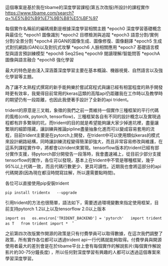 

這個專案是基於我在tibame的深度學習課程(第五次改版)所設計的課程實作
<https://www.tibame.com/search?q=%E5%B0%B9%E7%9B%B8%E5%BF%97>


每個實作名稱前的編碼規劃是根據深度學習相關主題
*epoch0 深度學習基礎概念與最佳化
*epoch1 圖像識別
*epoch2 目標檢測與追蹤
*epoch3 語意分割/實例分割/全景分割
*epoch4 非GAN的圖像生成、圖像修復、圖像翻譯
*epoch5 生成式對抗網路(GAN)以及對抗式攻擊
*epoch6 人臉相關應用
*epoch7 基礎語言模型與語言預訓練模型
*epoch8 Seq2Seq
*epoch9 閱讀理解/智能問答
*epochA 圖像與語言融合
*epochB 強化學習



最大的特色是由淺入深涵蓋深度學習主要在基本概論、機器視覺、自然語言以及強化學習等主題。  


為了讓不太熟程式撰寫的新手能夠樂於嘗試寫程式與讓已經有相當程度的熟手開發時更有效率，我覺得目前常用的keras這類的高階api仍距離我在工作時以及教學時的期望仍有一段距離，也因此我便著手設計了全新的api trident。 

 
trident的原意是三叉戟，象徵的我們之前一貫維持一個實作三種框架的平行代碼的風格(cntk, pytorch, tensorflow)，三種框架各自有不同的設計概念以及實現過程都有許多繁瑣的坑，而trident的目的就是希望能夠讓大家少掉進坑裡，盡量讓繁瑣的細節隱藏，讓訓練與推論pipline盡量抽象化進而可以變成容易套用的流程，目前trident主要是在pytorch上開發，在trident中可以使用類似keras的模式來設計網路結構，同時讓訓練流程變得簡潔卻強大，而且非常容易修改與維護，在這系列課程實作中，將都會以trident來實現。tensorflow版本的trident已經有部分實作支援，待pytorch部分開發告一段落時，我會盡速補上，從目前少部分支援tensorflow的實作，各位可以發現，基本上在trident中不管是哪種框架，幾乎95%以上代碼一致，而且代碼行數更少、更具可讀性。近期我也會將這部分的api代碼開源(因為現在都沒時間寫註解，所以還需要點時間)。

各位可以直接使用pip安裝trident

`
pip install tridentx   --upgrade  
`

引用trident的方法也很簡單，語法如下，需要透過環境變數來指定使用框架，目前支持pytorch 1.2以上以及tensorflow 2.0以上版本

`
import os  
os.environ['TRIDENT_BACKEND'] = 'pytorch'  
import trident as T  
from trident import *  
`'




之前第四次改版實作開源的政策是只有付費學員可以取得數據，在這次我們調整了政策，所有實作各位都可以透過trident api一行代碼就能夠取得。付費學員與開源使用者最大的差別會是在於tibame平台上會有每個實作的解說影片(每個實作解說影片約30-75分鐘長度) ，所以任何對深度學習有興趣的人都可以透過這個專案來學習深度學習。  



~~~~~~~~~~~~~~~~